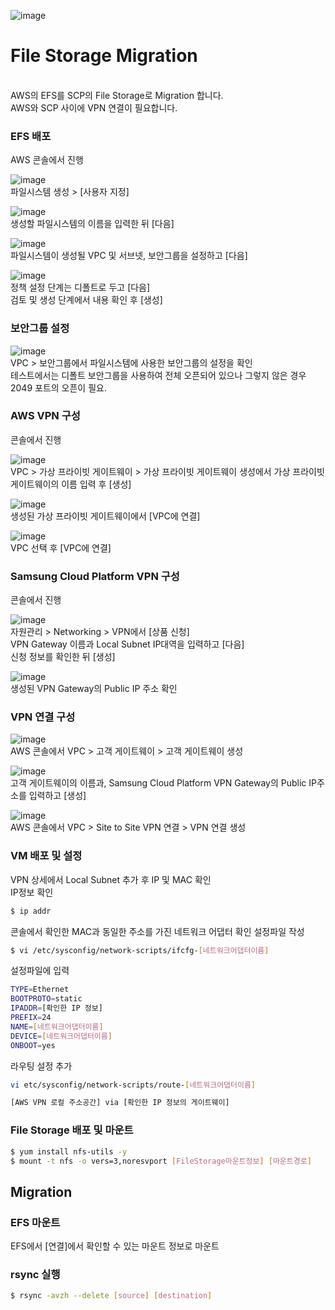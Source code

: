 ![image](https://github.com/scp-cloudacademy/ce-advanced/assets/147478897/96e2acb7-c997-439a-960d-0abc1ff37003)<h1>File Storage Migration</h1>
</br>
AWS의 EFS를 SCP의 File Storage로 Migration 합니다.</br>
AWS와 SCP 사이에 VPN 연결이 필요합니다.

<h3>EFS 배포</h3>
AWS 콘솔에서 진행</br>

![image](https://github.com/scp-cloudacademy/ce-advanced/assets/147478897/5425e115-6b07-424a-8516-179dd4e12387)<br>
파일시스템 생성 > [사용자 지정]

![image](https://github.com/scp-cloudacademy/ce-advanced/assets/147478897/e0d64ea6-cbda-4726-8fb5-23db7eb861ff)<br>
생성할 파일시스템의 이름을 입력한 뒤 [다음]

![image](https://github.com/scp-cloudacademy/ce-advanced/assets/147478897/6edc9b5d-7d67-4cc0-958d-5289ce89fa58)<br>
파일시스템이 생성될 VPC 및 서브넷, 보안그룹을 설정하고 [다음]

![image](https://github.com/scp-cloudacademy/ce-advanced/assets/147478897/649e7f58-83d8-49bc-872d-2f991f6f54c9)<br>
정책 설정 단계는 디폴트로 두고 [다음]<br>
검토 및 생성 단계에서 내용 확인 후 [생성]

<h3>보안그룹 설정</h3>

![image](https://github.com/scp-cloudacademy/ce-advanced/assets/147478897/9750cbe7-a4f6-4f49-a778-ec9551fa4c40)<br>
VPC > 보안그룹에서 파일시스템에 사용한 보안그룹의 설정을 확인<br>
테스트에서는 디폴트 보안그룹을 사용하여 전체 오픈되어 있으나 그렇지 않은 경우 2049 포트의 오픈이 필요.

<h3>AWS VPN 구성</h3>
콘솔에서 진행</br>

![image](https://github.com/scp-cloudacademy/ce-advanced/assets/147478897/008f09b3-b856-4d08-80db-ba806cd99953)<br>
VPC > 가상 프라이빗 게이트웨이 > 가상 프라이빗 게이트웨이 생성에서 가상 프라이빗 게이트웨이의 이름 입력 후 [생성]

![image](https://github.com/scp-cloudacademy/ce-advanced/assets/147478897/f193741b-8d0b-49fd-bff3-cec17bdb3606)<br>
생성된 가상 프라이빗 게이트웨이에서 [VPC에 연결]

![image](https://github.com/scp-cloudacademy/ce-advanced/assets/147478897/5344cfd8-f39d-4261-86a3-c0b67bde26b5)<br>
VPC 선택 후 [VPC에 연결]

<h3>Samsung Cloud Platform VPN 구성</h3>
콘솔에서 진행</br>

![image](https://github.com/scp-cloudacademy/ce-advanced/assets/147478897/dbb976e5-1383-4321-a85b-1493020aa371)<br>
자원관리 > Networking > VPN에서 [상품 신청]<br>
VPN Gateway 이름과 Local Subnet IP대역을 입력하고 [다음]<br>
신청 정보를 확인한 뒤 [생성]

![image](https://github.com/scp-cloudacademy/ce-advanced/assets/147478897/71826a6a-566b-428f-9010-f46efdc03d24)<br>
생성된 VPN Gateway의 Public IP 주소 확인

<h3>VPN 연결 구성</h3>

![image](https://github.com/scp-cloudacademy/ce-advanced/assets/147478897/aa27cde6-463e-4275-a228-f28741f636bb)<br>
AWS 콘솔에서 VPC > 고객 게이트웨이 > 고객 게이트웨이 생성

![image](https://github.com/scp-cloudacademy/ce-advanced/assets/147478897/10cbeac4-b3b1-45c8-86e7-93a7b553bf95)<br>
고객 게이트웨이의 이름과, Samsung Cloud Platform VPN Gateway의 Public IP주소를 입력하고 [생성]

![image](https://github.com/scp-cloudacademy/ce-advanced/assets/147478897/1430d27b-bcb2-472d-8cfa-133e6c8cd82d)<br>
AWS 콘솔에서 VPC > Site to Site VPN 연결 > VPN 연결 생성




<h3>VM 배포 및 설정</h3>
VPN 상세에서 Local Subnet 추가 후 IP 및 MAC 확인</br>
IP정보 확인

```bash
$ ip addr
```
콘솔에서 확인한 MAC과 동일한 주소를 가진 네트워크 어댑터 확인 설정파일 작성

```bash
$ vi /etc/sysconfig/network-scripts/ifcfg-[네트워크어댑터이름]
```
설정파일에 입력

```bash
TYPE=Ethernet
BOOTPROTO=static
IPADDR=[확인한 IP 정보]
PREFIX=24
NAME=[네트워크어댑터이름]
DEVICE=[네트워크어댑터이름]
ONBOOT=yes
```
라우팅 설정 추가

```bash
vi etc/sysconfig/network-scripts/route-[네트워크어댑터이름]
```

```bash
[AWS VPN 로컬 주소공간] via [확인한 IP 정보의 게이트웨이]
```

<h3>File Storage 배포 및 마운트</h3>

```bash
$ yum install nfs-utils -y
$ mount -t nfs -o vers=3,noresvport [FileStorage마운트정보] [마운트경로]
```

<h2>Migration</h2>
<h3>EFS 마운트</h3>
EFS에서 [연결]에서 확인할 수 있는 마운트 정보로 마운트

<h3>rsync 실행</h3>

```bash
$ rsync -avzh --delete [source] [destination]
```
